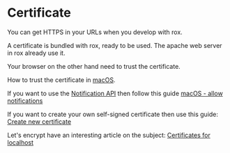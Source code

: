 # Certificate

You can get HTTPS in your URLs when you develop with rox.

A certificate is bundled with rox, ready to be used.
The apache web server in rox already use it.

Your browser on the other hand need to trust the certificate.

How to trust the certificate in [macOS](Documentation/macOS.md).

If you want to use the [Notification API](https://developer.mozilla.org/en-US/docs/Web/API/Notifications_API/Using_the_Notifications_API) then follow this guide [macOS - allow notifications](Documentation/macos-allow-notifications.md)

If you want to create your own self-signed certificate then use this guide: [Create new certificate](Documentation/create-new-certificate.md)

Let's encrypt have an interesting article on the subject: [Certificates for localhost](https://letsencrypt.org/docs/certificates-for-localhost/)
